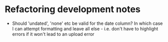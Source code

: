 # Refactoring development notes

* Should 'undated', 'none' etc be valid for the date column? In which case I can attempt formatting and leave all else - i.e. don't have to highlight errors if it won't lead to an upload error

